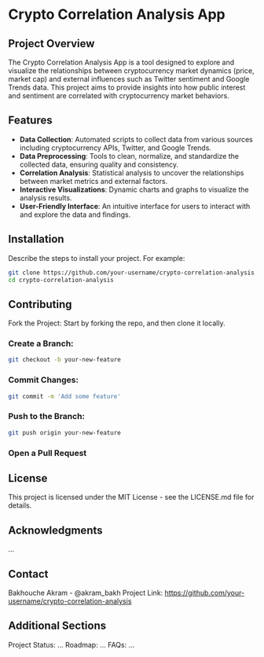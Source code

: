 # Crypto Correlation Analysis App

## Project Overview
The Crypto Correlation Analysis App is a tool designed to explore and visualize the relationships between cryptocurrency market dynamics (price, market cap) and external influences such as Twitter sentiment and Google Trends data. This project aims to provide insights into how public interest and sentiment are correlated with cryptocurrency market behaviors.

## Features
- **Data Collection**: Automated scripts to collect data from various sources including cryptocurrency APIs, Twitter, and Google Trends.
- **Data Preprocessing**: Tools to clean, normalize, and standardize the collected data, ensuring quality and consistency.
- **Correlation Analysis**: Statistical analysis to uncover the relationships between market metrics and external factors.
- **Interactive Visualizations**: Dynamic charts and graphs to visualize the analysis results.
- **User-Friendly Interface**: An intuitive interface for users to interact with and explore the data and findings.

## Installation
Describe the steps to install your project. For example:
```bash
git clone https://github.com/your-username/crypto-correlation-analysis.git
cd crypto-correlation-analysis
```

## Contributing
Fork the Project: Start by forking the repo, and then clone it locally.

### Create a Branch: 
```bash
git checkout -b your-new-feature
```
### Commit Changes: 
```bash
git commit -m 'Add some feature'
```
### Push to the Branch: 
```bash
git push origin your-new-feature
```
### Open a Pull Request

## License
This project is licensed under the MIT License - see the LICENSE.md file for details.

## Acknowledgments
...

## Contact
Bakhouche Akram - @akram_bakh
Project Link: https://github.com/your-username/crypto-correlation-analysis

## Additional Sections
Project Status: ...
Roadmap: ...
FAQs: ...
